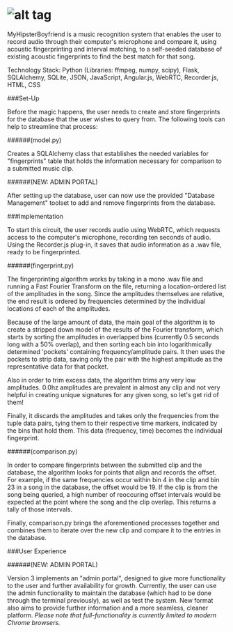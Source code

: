 

![alt tag](https://raw.githubusercontent.com/rhythmsection/MHB/master/static/readme/mhb_alt_logo.png)
===


MyHipsterBoyfriend is a music recognition system that enables the user to record audio through their computer's microphone and compare it, using acoustic fingerprinting and interval matching, to a self-seeded database of existing acoustic fingerprints to find the best match for that song.


Technology Stack: Python (Libraries: ffmpeg, numpy, scipy), Flask, SQLAlchemy, SQLite, JSON, JavaScript, Angular.js, WebRTC, Recorder.js, HTML, CSS

###Set-Up

Before the magic happens, the user needs to create and store fingerprints for the database that the user wishes to query from. The following tools can help to streamline that process:

######(model.py)

Creates a SQLAlchemy class that establishes the needed variables for "fingerprints" table that holds the information necessary for comparison to a submitted music clip. 

######(NEW: ADMIN PORTAL)

After setting up the database, user can now use the provided "Database Management" toolset to add and remove fingerprints from the database. 

###Implementation

To start this circuit, the user records audio using WebRTC, which requests access to the computer's microphone, recording ten seconds of audio. Using the Recorder.js plug-in, it saves that audio information as a .wav file, ready to be fingerprinted. 

######(fingerprint.py)

The fingerprinting algorithm works by taking in a mono .wav file and running a Fast Fourier Transform on the file, returning a location-ordered list of the amplitudes in the song. Since the amplitudes themselves are relative, the end result is ordered by frequencies determined by the individual locations of each of the amplitudes. 

Because of the large amount of data, the main goal of the algorithm is to create a stripped down model of the results of the Fourier transform, which starts by sorting the amplitudes in overlapped bins (currently 0.5 seconds long with a 50% overlap), and then sorting each bin into logarithmically determined 'pockets' containing frequency/amplitude pairs. It then uses the pockets to strip data, saving only the pair with the highest amplitude as the representative data for that pocket. 

Also in order to trim excess data, the algorithm trims any very low amplitudes. 0.0hz amplitudes are prevalent in almost any clip and not very helpful in creating unique signatures for any given song, so let's get rid of them! 

Finally, it discards the amplitudes and takes only the frequencies from the tuple data pairs, tying them to their respective time markers, indicated by the bins that hold them. This data (frequency, time) becomes the individual fingerprint. 

######(comparison.py)

In order to compare fingerprints between the submitted clip and the database, the algorithm looks for points that align and records the offset. For example, if the same frequencies occur within bin 4 in the clip and bin 23 in a song in the database, the offset would be 19. If the clip is from the song being queried, a high number of reoccuring offset intervals would be expected at the point where the song and the clip overlap. This returns a tally of those intervals.

Finally, comparison.py brings the aforementioned processes together and combines them to iterate over the new clip and compare it to the entries in the database. 

###User Experience

######(NEW: ADMIN PORTAL)

Version 3 implements an "admin portal", designed to give more functionality to the user and further availability for growth. Currently, the user can use the admin functionality to maintain the database (which had to be done through the terminal previously), as well as test the system. New format also aims to provide further information and a more seamless, cleaner platform. *Please note that full-functionality is currently limited to modern Chrome browsers.*

